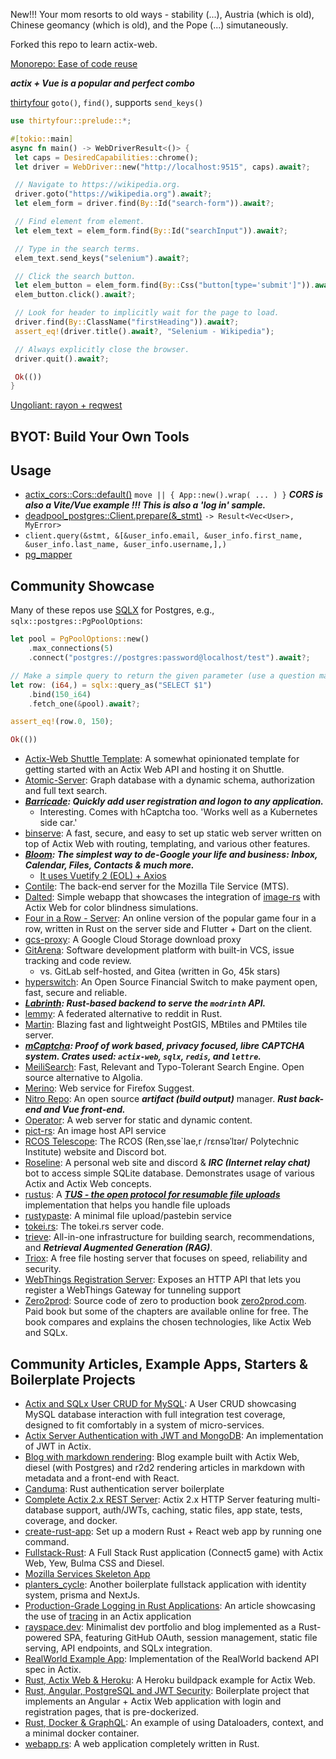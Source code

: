 New!!! Your mom resorts to old ways - stability (...), Austria (which is old), Chinese geomancy (which is old), and the Pope (...) simutaneously.

Forked this repo to learn actix-web.

[Monorepo: Ease of code reuse](https://en.wikipedia.org/wiki/Monorepo)

***actix + Vue is a popular and perfect combo***

[thirtyfour](https://github.com/Vrtgs/thirtyfour) `goto()`, `find()`, supports `send_keys()`
```rust
use thirtyfour::prelude::*;

#[tokio::main]
async fn main() -> WebDriverResult<()> {
 let caps = DesiredCapabilities::chrome();
 let driver = WebDriver::new("http://localhost:9515", caps).await?;

 // Navigate to https://wikipedia.org.
 driver.goto("https://wikipedia.org").await?;
 let elem_form = driver.find(By::Id("search-form")).await?;

 // Find element from element.
 let elem_text = elem_form.find(By::Id("searchInput")).await?;

 // Type in the search terms.
 elem_text.send_keys("selenium").await?;

 // Click the search button.
 let elem_button = elem_form.find(By::Css("button[type='submit']")).await?;
 elem_button.click().await?;

 // Look for header to implicitly wait for the page to load.
 driver.find(By::ClassName("firstHeading")).await?;
 assert_eq!(driver.title().await?, "Selenium - Wikipedia");

 // Always explicitly close the browser.
 driver.quit().await?;

 Ok(())
}
```

[Ungoliant: rayon + reqwest](https://github.com/oscar-project/ungoliant/blob/main/Cargo.toml)

## BYOT: Build Your Own Tools

## Usage
* [actix_cors::Cors::default()](cors/backend/src/main.rs) `move || { App::new().wrap( ... ) }` ***CORS is also a Vite/Vue example !!! This is also a 'log in' sample.***
* [deadpool_postgres::Client.prepare(&_stmt)](databases/postgres/src/db.rs) `-> Result<Vec<User>, MyError>`
* `client.query(&stmt, &[&user_info.email, &user_info.first_name, &user_info.last_name, &user_info.username,],)`
* [pg_mapper](cors/backend/src/main.rs)

## Community Showcase
Many of these repos use [SQLX](https://github.com/launchbadge/sqlx) for Postgres, e.g., `sqlx::postgres::PgPoolOptions`:
```rust
let pool = PgPoolOptions::new()
    .max_connections(5)
    .connect("postgres://postgres:password@localhost/test").await?;        // Alex: Get this from ENV

// Make a simple query to return the given parameter (use a question mark `?` instead of `$1` for MySQL/MariaDB)
let row: (i64,) = sqlx::query_as("SELECT $1")
    .bind(150_i64)                                                         // Alex: This is even nicer than SQLAlchemy in Python
    .fetch_one(&pool).await?;

assert_eq!(row.0, 150);

Ok(())
```
- [Actix-Web Shuttle Template](https://github.com/sentinel1909/shuttle-templat-actix): A somewhat opinionated template for getting started with an Actix Web API and hosting it on Shuttle.
- [Atomic-Server](https://github.com/joepio/atomic-data-rust/): Graph database with a dynamic schema, authorization and full text search.
- ***[Barricade](https://github.com/purton-tech/barricade): Quickly add user registration and logon to any application.***
  - Interesting. Comes with hCaptcha too. 'Works well as a Kubernetes side car.'
- [binserve](https://github.com/mufeedvh/binserve): A fast, secure, and easy to set up static web server written on top of Actix Web with routing, templating, and various other features.
- ***[Bloom](https://github.com/skerkour/bloom-legacy): The simplest way to de-Google your life and business: Inbox, Calendar, Files, Contacts & much more.***
  - [It uses Vuetify 2 (EOL) + Axios](https://github.com/skerkour/bloom-legacy/blob/fa91a0fcfb779a5657cbbbfaf9ea305e79570122/webapp/package.json)
- [Contile](https://github.com/mozilla-services/contile): The back-end server for the Mozilla Tile Service (MTS).
- [Dalted](https://github.com/carrascomj/dalted): Simple webapp that showcases the integration of [image-rs](https://github.com/image-rs/image) with Actix Web for color blindness simulations.
- [Four in a Row - Server](https://github.com/ffactory-ofcl/fourinarow-server): An online version of the popular game four in a row, written in Rust on the server side and Flutter + Dart on the client.
- [gcs-proxy](https://github.com/guaychou/gcs-proxy): A Google Cloud Storage download proxy
- [GitArena](https://github.com/mellowagain/gitarena): Software development platform with built-in VCS, issue tracking and code review.
  - vs. GitLab self-hosted, and Gitea (written in Go, 45k stars)
- [hyperswitch](https://github.com/juspay/hyperswitch): An Open Source Financial Switch to make payment open, fast, secure and reliable.
- ***[Labrinth](https://github.com/modrinth/labrinth): Rust-based backend to serve the `modrinth` API.***
- [lemmy](https://github.com/dessalines/lemmy): A federated alternative to reddit in Rust.
- [Martin](https://github.com/maplibre/martin): Blazing fast and lightweight PostGIS, MBtiles and PMtiles tile server.
- ***[mCaptcha](https://github.com/mCaptcha/mCaptcha/): Proof of work based, privacy focused, libre CAPTCHA system. Crates used: `actix-web`, `sqlx`, `redis`, and `lettre`.***
- [MeiliSearch](https://github.com/meilisearch/MeiliSearch): Fast, Relevant and Typo-Tolerant Search Engine. Open source alternative to Algolia.
- [Merino](https://github.com/mozilla-services/merino): Web service for Firefox Suggest.
- [Nitro Repo](https://github.com/wherkamp/nitro_repo): An open source ***artifact (build output)*** manager. ***Rust back-end and Vue front-end.***
- [Operator](https://github.com/mkantor/operator): A web server for static and dynamic content.
- [pict-rs](https://git.asonix.dog/asonix/pict-rs): An image host API service
- [RCOS Telescope](https://github.com/rcos/Telescope): The RCOS (Ren,sse`lae,r /rɛnsəˈlɪər/ Polytechnic Institute) website and Discord bot.
- [Roseline](https://github.com/DoumanAsh/roseline.rs): A personal web site and discord & ***IRC (Internet relay chat)*** bot to access simple SQLite database. Demonstrates usage of various Actix and Actix Web concepts.
- [rustus](https://github.com/s3rius/rustus): A ***[TUS - the open protocol for resumable file uploads](https://github.com/tus/tusd)*** implementation that helps you handle file uploads
- [rustypaste](https://github.com/orhun/rustypaste): A minimal file upload/pastebin service
- [tokei.rs](https://github.com/XAMPPRocky/tokei_rs): The tokei.rs server code.
- [trieve](https://github.com/devflowinc/trieve): All-in-one infrastructure for building search, recommendations, and ***Retrieval Augmented Generation (RAG)***.
- [Triox](https://github.com/Trioxidation/Triox): A free file hosting server that focuses on speed, reliability and security.
- [WebThings Registration Server](https://github.com/WebThingsIO/registration_server): Exposes an HTTP API that lets you register a WebThings Gateway for tunneling support
- [Zero2prod](https://github.com/LukeMathWalker/zero-to-production/): Source code of zero to production book [zero2prod.com](https://www.zero2prod.com). Paid book but some of the chapters are available online for free. The book compares and explains the chosen technologies, like Actix Web and SQLx.

## Community Articles, Example Apps, Starters & Boilerplate Projects

- [Actix and SQLx User CRUD for MySQL](https://github.com/jamesjmeyer210/actix_sqlx_mysql_user_crud): A User CRUD showcasing MySQL database interaction with full integration test coverage, designed to fit comfortably in a system of micro-services.
- [Actix Server Authentication with JWT and MongoDB](https://github.com/emreyalvac/actix-web-jwt/): An implementation of JWT in Actix.
- [Blog with markdown rendering](https://github.com/gemini-15/blog-engine): Blog example built with Actix Web, diesel (with Postgres) and r2d2 rendering articles in markdown with metadata and a front-end with React.
- [Canduma](https://github.com/clifinger/canduma): Rust authentication server boilerplate
- [Complete Actix 2.x REST Server](https://github.com/ddimaria/rust-actix-example): Actix 2.x HTTP Server featuring multi-database support, auth/JWTs, caching, static files, app state, tests, coverage, and docker.
- [create-rust-app](https://github.com/Wulf/create-rust-app): Set up a modern Rust + React web app by running one command.
- [Fullstack-Rust](https://github.com/vascokk/fullstack-rust): A Full Stack Rust application (Connect5 game) with Actix Web, Yew, Bulma CSS and Diesel.
- [Mozilla Services Skeleton App](https://github.com/mozilla-services/skeleton)
- [planters_cycle](https://github.com/grimm-integrations/planters_cycle): Another boilerplate fullstack application with identity system, prisma and NextJs.
- [Production-Grade Logging in Rust Applications](https://medium.com/better-programming/production-grade-logging-in-rust-applications-2c7fffd108a6): An article showcasing the use of [tracing](https://github.com/tokio-rs/tracing) in an Actix application
- [rayspace.dev](https://github.com/ryspc/rayspace.dev): Minimalist dev portfolio and blog implemented as a Rust-powered SPA, featuring GitHub OAuth, session management, static file serving, API endpoints, and SQLx integration.
- [RealWorld Example App](https://github.com/fairingrey/actix-realworld-example-app): Implementation of the RealWorld backend API spec in Actix.
- [Rust, Actix Web & Heroku](https://github.com/emk/rust-buildpack-example-actix): A Heroku buildpack example for Actix Web.
- [Rust, Angular, PostgreSQL and JWT Security](https://github.com/stav121/actix-angular-project-template): Boilerplate project that implements an Angular + Actix Web application with login and registration pages, that is pre-dockerized.
- [Rust, Docker & GraphQL](https://github.com/jayy-lmao/rust-graphql-docker): An example of using Dataloaders, context, and a minimal docker container.
- [webapp.rs](https://github.com/saschagrunert/webapp.rs): A web application completely written in Rust.
